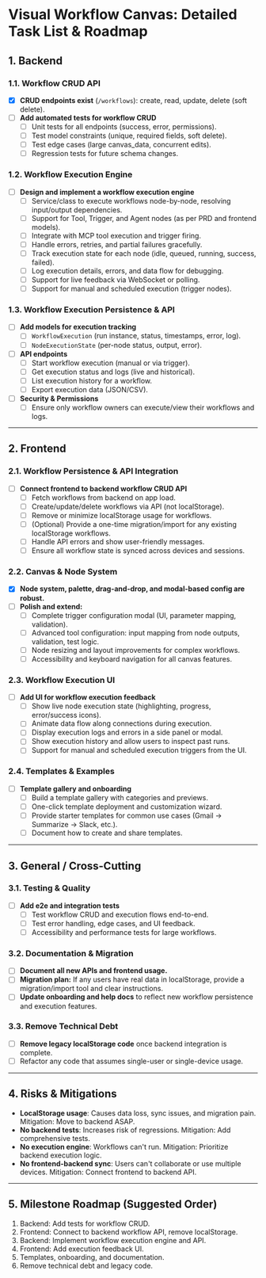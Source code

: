# Visual Workflow Canvas: Detailed Task List & Roadmap

## 1. Backend

### 1.1. Workflow CRUD API
- [x] **CRUD endpoints exist** (`/workflows`): create, read, update, delete (soft delete).
- [ ] **Add automated tests for workflow CRUD**
    - [ ] Unit tests for all endpoints (success, error, permissions).
    - [ ] Test model constraints (unique, required fields, soft delete).
    - [ ] Test edge cases (large canvas_data, concurrent edits).
    - [ ] Regression tests for future schema changes.

### 1.2. Workflow Execution Engine
- [ ] **Design and implement a workflow execution engine**
    - [ ] Service/class to execute workflows node-by-node, resolving input/output dependencies.
    - [ ] Support for Tool, Trigger, and Agent nodes (as per PRD and frontend models).
    - [ ] Integrate with MCP tool execution and trigger firing.
    - [ ] Handle errors, retries, and partial failures gracefully.
    - [ ] Track execution state for each node (idle, queued, running, success, failed).
    - [ ] Log execution details, errors, and data flow for debugging.
    - [ ] Support for live feedback via WebSocket or polling.
    - [ ] Support for manual and scheduled execution (trigger nodes).

### 1.3. Workflow Execution Persistence & API
- [ ] **Add models for execution tracking**
    - [ ] `WorkflowExecution` (run instance, status, timestamps, error, log).
    - [ ] `NodeExecutionState` (per-node status, output, error).
- [ ] **API endpoints**
    - [ ] Start workflow execution (manual or via trigger).
    - [ ] Get execution status and logs (live and historical).
    - [ ] List execution history for a workflow.
    - [ ] Export execution data (JSON/CSV).
- [ ] **Security & Permissions**
    - [ ] Ensure only workflow owners can execute/view their workflows and logs.

---

## 2. Frontend

### 2.1. Workflow Persistence & API Integration
- [ ] **Connect frontend to backend workflow CRUD API**
    - [ ] Fetch workflows from backend on app load.
    - [ ] Create/update/delete workflows via API (not localStorage).
    - [ ] Remove or minimize localStorage usage for workflows.
    - [ ] (Optional) Provide a one-time migration/import for any existing localStorage workflows.
    - [ ] Handle API errors and show user-friendly messages.
    - [ ] Ensure all workflow state is synced across devices and sessions.

### 2.2. Canvas & Node System
- [x] **Node system, palette, drag-and-drop, and modal-based config are robust.**
- [ ] **Polish and extend:**
    - [ ] Complete trigger configuration modal (UI, parameter mapping, validation).
    - [ ] Advanced tool configuration: input mapping from node outputs, validation, test logic.
    - [ ] Node resizing and layout improvements for complex workflows.
    - [ ] Accessibility and keyboard navigation for all canvas features.

### 2.3. Workflow Execution UI
- [ ] **Add UI for workflow execution feedback**
    - [ ] Show live node execution state (highlighting, progress, error/success icons).
    - [ ] Animate data flow along connections during execution.
    - [ ] Display execution logs and errors in a side panel or modal.
    - [ ] Show execution history and allow users to inspect past runs.
    - [ ] Support for manual and scheduled execution triggers from the UI.

### 2.4. Templates & Examples
- [ ] **Template gallery and onboarding**
    - [ ] Build a template gallery with categories and previews.
    - [ ] One-click template deployment and customization wizard.
    - [ ] Provide starter templates for common use cases (Gmail → Summarize → Slack, etc.).
    - [ ] Document how to create and share templates.

---

## 3. General / Cross-Cutting

### 3.1. Testing & Quality
- [ ] **Add e2e and integration tests**
    - [ ] Test workflow CRUD and execution flows end-to-end.
    - [ ] Test error handling, edge cases, and UI feedback.
    - [ ] Accessibility and performance tests for large workflows.

### 3.2. Documentation & Migration
- [ ] **Document all new APIs and frontend usage.**
- [ ] **Migration plan:** If any users have real data in localStorage, provide a migration/import tool and clear instructions.
- [ ] **Update onboarding and help docs** to reflect new workflow persistence and execution features.

### 3.3. Remove Technical Debt
- [ ] **Remove legacy localStorage code** once backend integration is complete.
- [ ] Refactor any code that assumes single-user or single-device usage.

---

## 4. Risks & Mitigations

- **LocalStorage usage**: Causes data loss, sync issues, and migration pain. Mitigation: Move to backend ASAP.
- **No backend tests**: Increases risk of regressions. Mitigation: Add comprehensive tests.
- **No execution engine**: Workflows can't run. Mitigation: Prioritize backend execution logic.
- **No frontend-backend sync**: Users can't collaborate or use multiple devices. Mitigation: Connect frontend to backend API.

---

## 5. Milestone Roadmap (Suggested Order)

1. Backend: Add tests for workflow CRUD.
2. Frontend: Connect to backend workflow API, remove localStorage.
3. Backend: Implement workflow execution engine and API.
4. Frontend: Add execution feedback UI.
5. Templates, onboarding, and documentation.
6. Remove technical debt and legacy code.
